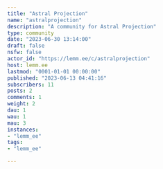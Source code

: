 ```yaml
---
title: "Astral Projection" 
name: "astralprojection"
description: "A community for Astral Projection"
type: community
date: "2023-06-30 13:14:00"
draft: false
nsfw: false
actor_id: "https://lemm.ee/c/astralprojection"
host: lemm.ee
lastmod: "0001-01-01 00:00:00"
published: "2023-06-13 04:41:16"
subscribers: 11
posts: 2
comments: 1
weight: 2
dau: 1
wau: 1
mau: 3
instances:
- "lemm_ee"
tags: 
- "lemm_ee"

---
```

